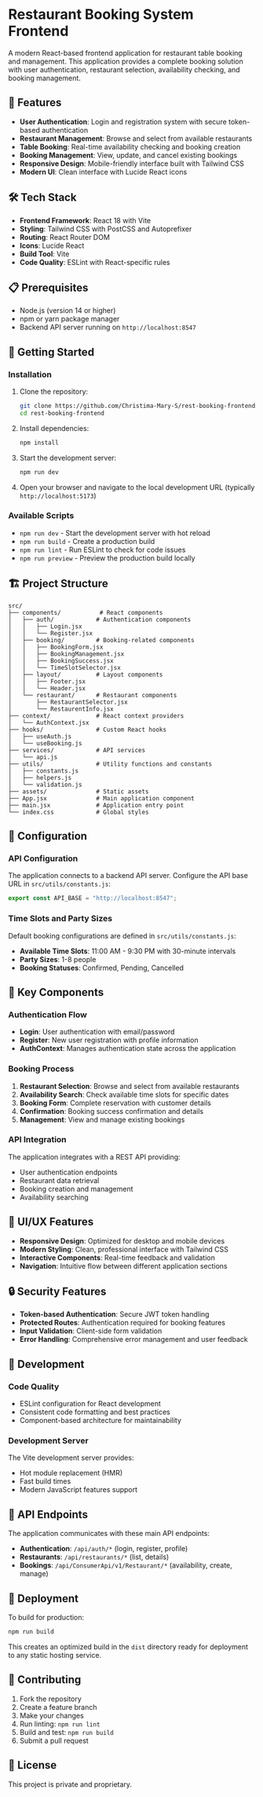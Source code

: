 # Restaurant Booking System Frontend

A modern React-based frontend application for restaurant table booking and management. This application provides a complete booking solution with user authentication, restaurant selection, availability checking, and booking management.

## 🚀 Features

- **User Authentication**: Login and registration system with secure token-based authentication
- **Restaurant Management**: Browse and select from available restaurants
- **Table Booking**: Real-time availability checking and booking creation
- **Booking Management**: View, update, and cancel existing bookings
- **Responsive Design**: Mobile-friendly interface built with Tailwind CSS
- **Modern UI**: Clean interface with Lucide React icons

## 🛠️ Tech Stack

- **Frontend Framework**: React 18 with Vite
- **Styling**: Tailwind CSS with PostCSS and Autoprefixer
- **Routing**: React Router DOM
- **Icons**: Lucide React
- **Build Tool**: Vite
- **Code Quality**: ESLint with React-specific rules

## 📋 Prerequisites

- Node.js (version 14 or higher)
- npm or yarn package manager
- Backend API server running on `http://localhost:8547`

## 🏃 Getting Started

### Installation

1. Clone the repository:
   ```bash
   git clone https://github.com/Christima-Mary-S/rest-booking-frontend.git
   cd rest-booking-frontend
   ```

2. Install dependencies:
   ```bash
   npm install
   ```

3. Start the development server:
   ```bash
   npm run dev
   ```

4. Open your browser and navigate to the local development URL (typically `http://localhost:5173`)

### Available Scripts

- `npm run dev` - Start the development server with hot reload
- `npm run build` - Create a production build
- `npm run lint` - Run ESLint to check for code issues
- `npm run preview` - Preview the production build locally

## 🏗️ Project Structure

```
src/
├── components/           # React components
│   ├── auth/            # Authentication components
│   │   ├── Login.jsx
│   │   └── Register.jsx
│   ├── booking/         # Booking-related components
│   │   ├── BookingForm.jsx
│   │   ├── BookingManagement.jsx
│   │   ├── BookingSuccess.jsx
│   │   └── TimeSlotSelector.jsx
│   ├── layout/          # Layout components
│   │   ├── Footer.jsx
│   │   └── Header.jsx
│   └── restaurant/      # Restaurant components
│       ├── RestaurantSelector.jsx
│       └── RestaurentInfo.jsx
├── context/             # React context providers
│   └── AuthContext.jsx
├── hooks/               # Custom React hooks
│   ├── useAuth.js
│   └── useBooking.js
├── services/            # API services
│   └── api.js
├── utils/               # Utility functions and constants
│   ├── constants.js
│   ├── helpers.js
│   └── validation.js
├── assets/              # Static assets
├── App.jsx              # Main application component
├── main.jsx             # Application entry point
└── index.css            # Global styles
```

## 🔧 Configuration

### API Configuration

The application connects to a backend API server. Configure the API base URL in `src/utils/constants.js`:

```javascript
export const API_BASE = "http://localhost:8547";
```

### Time Slots and Party Sizes

Default booking configurations are defined in `src/utils/constants.js`:

- **Available Time Slots**: 11:00 AM - 9:30 PM with 30-minute intervals
- **Party Sizes**: 1-8 people
- **Booking Statuses**: Confirmed, Pending, Cancelled

## 🎯 Key Components

### Authentication Flow
- **Login**: User authentication with email/password
- **Register**: New user registration with profile information
- **AuthContext**: Manages authentication state across the application

### Booking Process
1. **Restaurant Selection**: Browse and select from available restaurants
2. **Availability Search**: Check available time slots for specific dates
3. **Booking Form**: Complete reservation with customer details
4. **Confirmation**: Booking success confirmation and details
5. **Management**: View and manage existing bookings

### API Integration
The application integrates with a REST API providing:
- User authentication endpoints
- Restaurant data retrieval
- Booking creation and management
- Availability searching

## 🎨 UI/UX Features

- **Responsive Design**: Optimized for desktop and mobile devices
- **Modern Styling**: Clean, professional interface with Tailwind CSS
- **Interactive Components**: Real-time feedback and validation
- **Navigation**: Intuitive flow between different application sections

## 🔒 Security Features

- **Token-based Authentication**: Secure JWT token handling
- **Protected Routes**: Authentication required for booking features
- **Input Validation**: Client-side form validation
- **Error Handling**: Comprehensive error management and user feedback

## 🐛 Development

### Code Quality
- ESLint configuration for React development
- Consistent code formatting and best practices
- Component-based architecture for maintainability

### Development Server
The Vite development server provides:
- Hot module replacement (HMR)
- Fast build times
- Modern JavaScript features support

## 📝 API Endpoints

The application communicates with these main API endpoints:

- **Authentication**: `/api/auth/*` (login, register, profile)
- **Restaurants**: `/api/restaurants/*` (list, details)
- **Bookings**: `/api/ConsumerApi/v1/Restaurant/*` (availability, create, manage)

## 🚀 Deployment

To build for production:

```bash
npm run build
```

This creates an optimized build in the `dist` directory ready for deployment to any static hosting service.

## 🤝 Contributing

1. Fork the repository
2. Create a feature branch
3. Make your changes
4. Run linting: `npm run lint`
5. Build and test: `npm run build`
6. Submit a pull request

## 📄 License

This project is private and proprietary.
